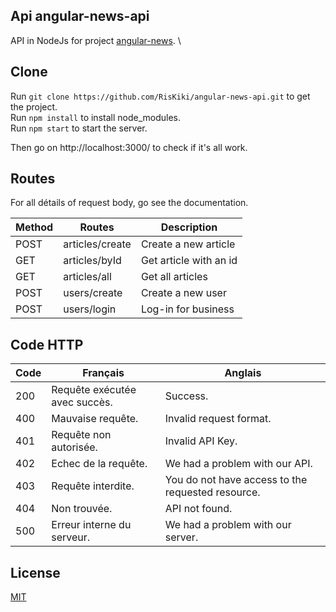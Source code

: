 ## Api angular-news-api
API in NodeJs for project [angular-news](https://github.com/RisKiki/angular-news). \

## Clone

Run `git clone https://github.com/RisKiki/angular-news-api.git` to get the project. \
Run `npm install` to install node_modules. \
Run `npm start` to start the server.


Then go on http://localhost:3000/ to check if it's all work.

## Routes 
For all détails of request body, go see the documentation.

| Method | Routes | Description |
|--------|--------|-------------|
| POST | articles/create | Create a new article |
| GET | articles/byId | Get article with an id |
| GET | articles/all | Get all articles |
| POST | users/create | Create a new user |
| POST | users/login | Log-in for business |

## Code HTTP 
| Code | Français | Anglais |
|------|----------|---------|
| 200 | Requête exécutée avec succès. | Success.
| 400 | Mauvaise requête. | Invalid request format.
| 401 | Requête non autorisée. | Invalid API Key.
| 402 | Echec de la requête. | We had a problem with our API.
| 403 | Requête interdite. | You do not have access to the requested resource.
| 404 | Non trouvée.  | API not found.
| 500 | Erreur interne du serveur. | We had a problem with our server.

## License
[MIT](https://choosealicense.com/licenses/mit/)